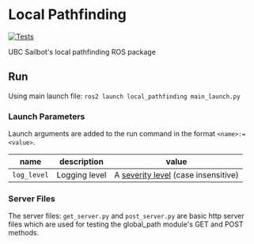 # Local Pathfinding

[![Tests](https://github.com/UBCSailbot/local_pathfinding/actions/workflows/tests.yml/badge.svg)](https://github.com/UBCSailbot/local_pathfinding/actions/workflows/tests.yml)

UBC Sailbot's local pathfinding ROS package

## Run

Using main launch file: `ros2 launch local_pathfinding main_launch.py`

### Launch Parameters

Launch arguments are added to the run command in the format `<name>:=<value>`.

| name        | description   | value                                                 |
| ----------- | ------------- | ----------------------------------------------------- |
| `log_level` | Logging level | A [severity level][severity level] (case insensitive) |

[severity level]: <https://docs.ros.org/en/humble/Concepts/About-Logging.html#severity-level>

### Server Files

The server files: `get_server.py` and `post_server.py` are basic http server files which are used for testing the
global_path module's GET and POST methods.

